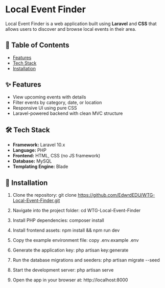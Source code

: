 # Local Event Finder

Local Event Finder is a web application built using **Laravel** and **CSS** that allows users to discover and browse local events in their area.

## 📌 Table of Contents

- [Features](#features)
- [Tech Stack](#tech-stack)
- [Installation](#installation)

## ✨ Features

- View upcoming events with details
- Filter events by category, date, or location
- Responsive UI using pure CSS
- Laravel-powered backend with clean MVC structure

## 🛠️ Tech Stack

- **Framework:** Laravel 10.x
- **Language:** PHP
- **Frontend:** HTML, CSS (no JS framework)
- **Database:** MySQL
- **Templating Engine:** Blade

## 🚀 Installation

1. Clone the repository:
git clone https://github.com/EdwrdEDU/WTG-Local-Event-Finder.git

2. Navigate into the project folder:
cd WTG-Local-Event-Finder

3. Install PHP dependencies:
composer install

4. Install frontend assets:
npm install && npm run dev

5. Copy the example environment file:
copy .env.example .env

6. Generate the application key:
php artisan key:generate

7. Run the database migrations and seeders:
php artisan migrate --seed

8. Start the development server:
php artisan serve

9. Open the app in your browser at:
http://localhost:8000


